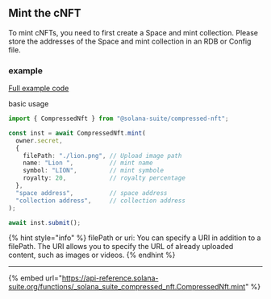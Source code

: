 ## Mint the cNFT

To mint cNFTs, you need to first create a Space and mint collection. Please
store the addresses of the Space and mint collection in an RDB or Config file.

### example

[Full example code](https://github.com/fukaoi/solana-suite/blob/main/examples/integration11-compressed-nft.ts)

basic usage

```ts
import { CompressedNft } from "@solana-suite/compressed-nft";

const inst = await CompressedNft.mint(
  owner.secret,
  {
    filePath: "./lion.png", // Upload image path
    name: "Lion ",          // mint name
    symbol: "LION",         // mint symbole
    royalty: 20,            // royalty percentage
  },
  "space address",          // space address
  "collection address",     // collection address
);

await inst.submit();
```
{% hint style="info" %} filePath or uri: 
You can specify a URI in addition to a filePath. The URI allows you to specify the URL of already uploaded content, such as images or videos.
{% endhint %}


---

{% embed url="https://api-reference.solana-suite.org/functions/_solana_suite_compressed_nft.CompressedNft.mint" %}
